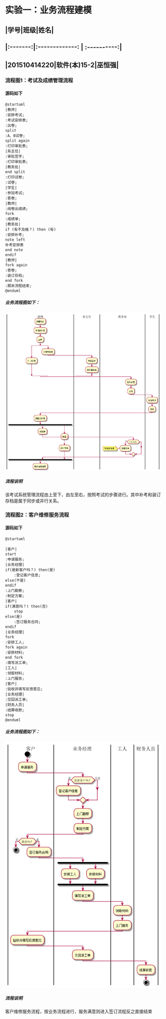 # 实验一：业务流程建模
## |学号|班级|姓名|
## |:-------:|:-------------: | :----------:|
## |201510414220|软件(本)15-2|巫恒强|

### 流程图1：考试及成绩管理流程 
#### 源码如下 

    @startuml
    |教师|
    :安排考试;
    :考试安排表;
    :出卷;
    split
    :A、B试卷;
    split again
    :打印审批表;
    |系主任|
    :审批签字;
    :打印审批表;
    |教务处|
    end split
    :打印试卷;
    :试卷;
    |学生|
    :参加考试;
    :答卷;
    |教师|
    :阅卷出成绩;
    fork
    :成绩单;
    |教务处|
    if (有不及格？) then (有)
    :安排补考;
    note left
    补考安排表
    end note
    endif
    |教师|
    fork again
    :答卷;
    :装订存档;
    end fork
    :期末流程结束;
    @enduml

##### 业务流程图如下：
![图片](one.png)
##### 流程说明
该考试系统管理流程由上至下，由左至右，按照考试的步骤进行。其中补考和装订存档是属于同步或并行关系。


### 流程图2：客户维修服务流程
#### 源码如下
    @startuml
    
    |客户|
    start
    :申请服务;
    |业务经理|
    if(是新客户吗？) then(是)
        :登记客户信息;
    else(不是)
    endif
    :上门勘察;
    :制定方案;
    |客户|
    if(满意吗？) then(否)
        stop
    else(是)
        :签订服务合同;
    endif
    |业务经理|
    fork
    :安排工人;
    fork again
    :安排材料;
    end fork
    :填写派工单;
    |工人|
    :领取材料;
    :上门服务;
    |客户|
    :验收并填写反馈意见;
    |业务经理|
    :交回派工单;
    |财务人员|
    :结算收款;
    stop
    @enduml
    
##### 业务流程图如下：
![图片](two.png)
##### 流程说明
客户维修服务流程，按业务流程进行，服务满意则进入签订流程反之直接结束

